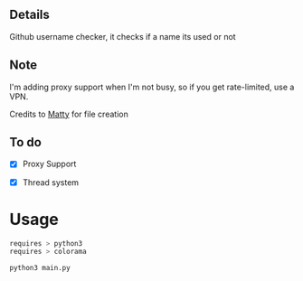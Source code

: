 ## Details
Github username checker, it checks if a name its used or not

## Note
I'm adding proxy support when I'm not busy, so if you get rate-limited, use a VPN.

Credits to [Matty](https://github.com/MattyTM) for file creation

## To do
- [X] Proxy Support
- [X] Thread system


# Usage
```bash
requires > python3
requires > colorama
```

```bash
python3 main.py
```
